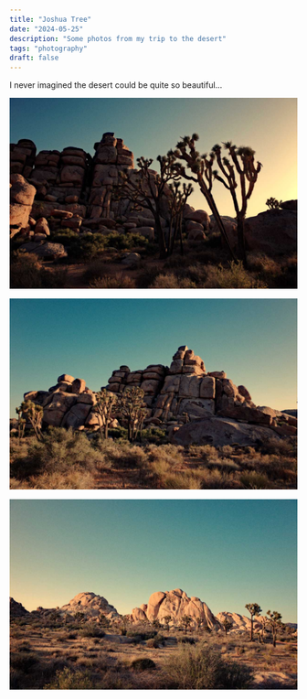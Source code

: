 ```yaml
---
title: "Joshua Tree"
date: "2024-05-25"
description: "Some photos from my trip to the desert"
tags: "photography"
draft: false
---
```


I never imagined the desert could be quite so beautiful...

![Desert photo](/images/2024/desert-1.jpg)

![Desert photo](/images/2024/desert-2.jpg)

![Desert photo](/images/2024/desert-3.jpg)
